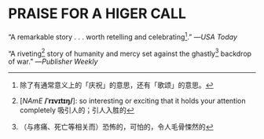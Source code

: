 # PRAISE FOR A HIGER CALL

“A remarkable story . . . worth retelling and celebrating[^celebrating].” —*USA Today*

“A riveting[^riveting] story of humanity and mercy set against the ghastly[^ghastly] backdrop of war.” —*Publisher Weekly*



















[^celebrating]:除了有通常意义上的「庆祝」的意思，还有「歌颂」的意思。
[^riveting]:[*NAmE* **/ˈrɪvɪtɪŋ/**]: so interesting or exciting that it holds your attention completely 吸引人的；引人入胜的
[^ghastly]:（与疼痛、死亡等相关而）恐怖的，可怕的，令人毛骨悚然的
[^against the backdrop of …]:在……背景下
